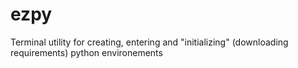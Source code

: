 # ezpy
Terminal utility for creating, entering and "initializing" (downloading requirements) python environements
